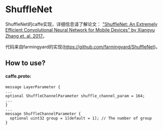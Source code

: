 # ShuffleNet
ShuffleNet的caffe实现，详细信息请了解论文：
["ShuffleNet: An Extremely Efficient Convolutional
Neural Network for Mobile Devices" by Xiangyu Zhang et. al. 2017](https://arxiv.org/pdf/1707.01083.pdf)。

代码来自farmingyard的实现(https://github.com/farmingyard/ShuffleNet)。

## How to use?
#### caffe.proto:
```
message LayerParameter {
...
optional ShuffleChannelParameter shuffle_channel_param = 164;
...
}
...
message ShuffleChannelParameter {
  optional uint32 group = 1[default = 1]; // The number of group
}
```
